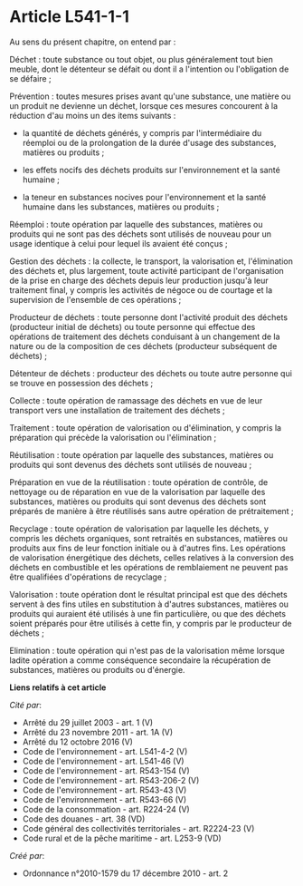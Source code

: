 # Article L541-1-1

Au sens du présent chapitre, on entend par : 

Déchet : toute substance ou tout objet, ou plus généralement tout bien meuble, dont le détenteur se défait ou dont il a
l'intention ou l'obligation de se défaire ; 

Prévention : toutes mesures prises avant qu'une substance, une matière ou un produit ne devienne un déchet, lorsque ces
mesures concourent à la réduction d'au moins un des items suivants : 

- la quantité de déchets générés, y compris par l'intermédiaire du réemploi ou de la prolongation de la durée d'usage des
substances, matières ou produits ; 

- les effets nocifs des déchets produits sur l'environnement et la santé humaine ; 

- la teneur en substances nocives pour l'environnement et la santé humaine dans les substances, matières ou produits ; 

Réemploi : toute opération par laquelle des substances, matières ou produits qui ne sont pas des déchets sont utilisés de
nouveau pour un usage identique à celui pour lequel ils avaient été conçus ; 

Gestion des déchets : la collecte, le transport, la valorisation et, l'élimination des déchets et, plus largement, toute
activité participant de l'organisation de la prise en charge des déchets depuis leur production jusqu'à leur traitement
final, y compris les activités de négoce ou de courtage et la supervision de l'ensemble de ces opérations ; 

Producteur de déchets : toute personne dont l'activité produit des déchets (producteur initial de déchets) ou toute personne
qui effectue des opérations de traitement des déchets conduisant à un changement de la nature ou de la composition de ces
déchets (producteur subséquent de déchets) ; 

Détenteur de déchets : producteur des déchets ou toute autre personne qui se trouve en possession des déchets ; 

Collecte : toute opération de ramassage des déchets en vue de leur transport vers une installation de traitement des
déchets ; 

Traitement : toute opération de valorisation ou d'élimination, y compris la préparation qui précède la valorisation ou
l'élimination ; 

Réutilisation : toute opération par laquelle des substances, matières ou produits qui sont devenus des déchets sont utilisés
de nouveau ; 

Préparation en vue de la réutilisation : toute opération de contrôle, de nettoyage ou de réparation en vue de la valorisation
par laquelle des substances, matières ou produits qui sont devenus des déchets sont préparés de manière à être réutilisés
sans autre opération de prétraitement ; 

Recyclage : toute opération de valorisation par laquelle les déchets, y compris les déchets organiques, sont retraités en
substances, matières ou produits aux fins de leur fonction initiale ou à d'autres fins. Les opérations de valorisation
énergétique des déchets, celles relatives à la conversion des déchets en combustible et les opérations de remblaiement ne
peuvent pas être qualifiées d'opérations de recyclage ; 

Valorisation : toute opération dont le résultat principal est que des déchets servent à des fins utiles en substitution à
d'autres substances, matières ou produits qui auraient été utilisés à une fin particulière, ou que des déchets soient
préparés pour être utilisés à cette fin, y compris par le producteur de déchets ; 

Elimination : toute opération qui n'est pas de la valorisation même lorsque ladite opération a comme conséquence secondaire
la récupération de substances, matières ou produits ou d'énergie.

**Liens relatifs à cet article**

_Cité par_:

  - Arrêté du 29 juillet 2003 - art. 1 (V)
  - Arrêté du 23 novembre 2011 - art. 1A (V)
  - Arrêté du 12 octobre 2016 (V)
  - Code de l'environnement - art. L541-4-2 (V)
  - Code de l'environnement - art. L541-46 (V)
  - Code de l'environnement - art. R543-154 (V)
  - Code de l'environnement - art. R543-206-2 (V)
  - Code de l'environnement - art. R543-43 (V)
  - Code de l'environnement - art. R543-66 (V)
  - Code de la consommation - art. R224-24 (V)
  - Code des douanes - art. 38 (VD)
  - Code général des collectivités territoriales - art. R2224-23 (V)
  - Code rural et de la pêche maritime - art. L253-9 (VD)

_Créé par_:

  - Ordonnance n°2010-1579 du 17 décembre 2010 - art. 2
